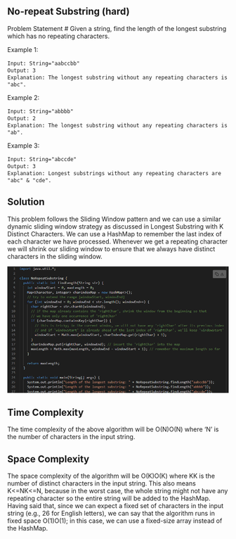 ## No-repeat Substring (hard)

Problem Statement #
Given a string, find the length of the longest substring which has no repeating characters.

Example 1:
```
Input: String="aabccbb"
Output: 3
Explanation: The longest substring without any repeating characters is "abc".
```
Example 2:
```
Input: String="abbbb"
Output: 2
Explanation: The longest substring without any repeating characters is "ab".
```
Example 3:
```
Input: String="abccde"
Output: 3
Explanation: Longest substrings without any repeating characters are "abc" & "cde".
```

## Solution
This problem follows the Sliding Window pattern and we can use a similar dynamic sliding window strategy as discussed in Longest Substring with K Distinct Characters. We can use a HashMap to remember the last index of each character we have processed. Whenever we get a repeating character we will shrink our sliding window to ensure that we always have distinct characters in the sliding window.

![image](images/06.png)

## Time Complexity
The time complexity of the above algorithm will be O(N)O(N) where ‘N’ is the number of characters in the input string.

## Space Complexity
The space complexity of the algorithm will be O(K)O(K) where KK is the number of distinct characters in the input string. This also means K<=NK<=N, because in the worst case, the whole string might not have any repeating character so the entire string will be added to the HashMap. Having said that, since we can expect a fixed set of characters in the input string (e.g., 26 for English letters), we can say that the algorithm runs in fixed space O(1)O(1); in this case, we can use a fixed-size array instead of the HashMap.